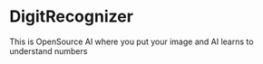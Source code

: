 # DigitRecognizer
This is OpenSource AI where you put your image and AI learns to understand numbers
